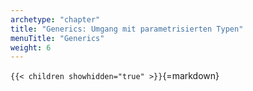 ```yaml
---
archetype: "chapter"
title: "Generics: Umgang mit parametrisierten Typen"
menuTitle: "Generics"
weight: 6
---
```



`{{< children showhidden="true" >}}`{=markdown}
